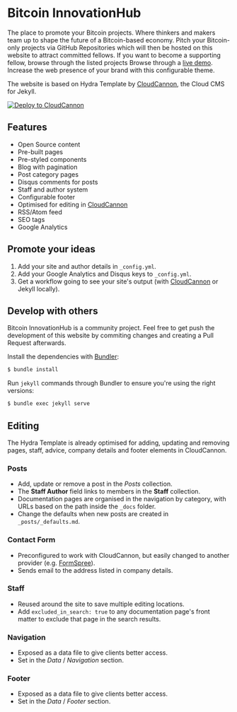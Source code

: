 # Bitcoin InnovationHub

The place to promote your Bitcoin projects. Where thinkers and makers team up to shape the future of a Bitcoin-based economy. Pitch your Bitcoin-only projects via GitHub Repositories which will then be hosted on this website to attract committed fellows. If you want to become a supporting fellow, browse through the listed  projects Browse through a [live demo](https://proud-alligator.cloudvent.net/).
Increase the web presence of your brand with this configurable theme.

The website is based on Hydra Template by [CloudCannon](http://cloudcannon.com/), the Cloud CMS for Jekyll.

[![Deploy to CloudCannon](https://buttons.cloudcannon.com/deploy.svg)](https://app.cloudcannon.com/register#sites/connect/github/CloudCannon/hydra-jekyll-template)

## Features

* Open Source content
* Pre-built pages
* Pre-styled components
* Blog with pagination
* Post category pages
* Disqus comments for posts
* Staff and author system
* Configurable footer
* Optimised for editing in [CloudCannon](http://cloudcannon.com/)
* RSS/Atom feed
* SEO tags
* Google Analytics

## Promote your ideas

1. Add your site and author details in `_config.yml`.
2. Add your Google Analytics and Disqus keys to `_config.yml`.
3. Get a workflow going to see your site's output (with [CloudCannon](https://app.cloudcannon.com/) or Jekyll locally).

## Develop with others

Bitcoin InnovationHub is a community project. 
Feel free to get push the development of this website by commiting changes and creating a Pull Request afterwards.

Install the dependencies with [Bundler](http://bundler.io/):

~~~bash
$ bundle install
~~~

Run `jekyll` commands through Bundler to ensure you're using the right versions:

~~~bash
$ bundle exec jekyll serve
~~~

## Editing

The Hydra Template is already optimised for adding, updating and removing pages, staff, advice, company details and footer elements in CloudCannon.

### Posts

* Add, update or remove a post in the *Posts* collection.
* The **Staff Author** field links to members in the **Staff** collection.
* Documentation pages are organised in the navigation by category, with URLs based on the path inside the `_docs` folder.
* Change the defaults when new posts are created in `_posts/_defaults.md`.

### Contact Form

* Preconfigured to work with CloudCannon, but easily changed to another provider (e.g. [FormSpree](https://formspree.io/)).
* Sends email to the address listed in company details.

### Staff

* Reused around the site to save multiple editing locations.
* Add `excluded_in_search: true` to any documentation page's front matter to exclude that page in the search results.

### Navigation

* Exposed as a data file to give clients better access.
* Set in the *Data* / *Navigation* section.

### Footer

* Exposed as a data file to give clients better access.
* Set in the *Data* / *Footer* section.

